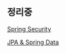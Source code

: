 ## 정리중
[Spring Security](https://www.notion.so/hankk/Security-d312c947ddda47bcbcc2a4faf6a7bfb0?pvs=4)

[JPA & Spring Data](https://www.notion.so/hankk/JPA-5818e337bfe64863bfac691029f9dc55?pvs=4)



